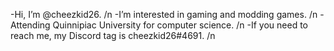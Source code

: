 -Hi, I’m @cheezkid26. /n
-I’m interested in gaming and modding games. /n
-Attending Quinnipiac University for computer science. /n
-If you need to reach me, my Discord tag is cheezkid26#4691. /n

